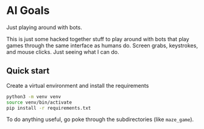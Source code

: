 # AI Goals

Just playing around with bots.

This is just some hacked together stuff to play around with bots that play games through the same
interface as humans do.  Screen grabs, keystrokes, and mouse clicks. Just seeing what I can do.

## Quick start

Create a virtual environment and install the requirements

```bash
python3 -m venv venv
source venv/bin/activate
pip install -r requirements.txt
```

To do anything useful, go poke through the subdirectories (like `maze_game`).

